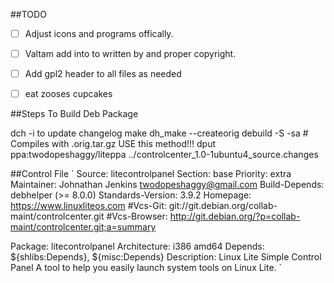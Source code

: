 ##TODO
- [ ] Adjust icons and programs offically.
- [ ] Valtam add into to written by and proper copyright.
- [ ] Add gpl2 header to all files as needed
- [ ] eat zooses cupcakes


##Steps To Build Deb Package


dch -i to update changelog
make
dh_make --createorig
debuild -S -sa # Compiles with .orig.tar.gz USE this method!!!
dput ppa:twodopeshaggy/liteppa ../controlcenter_1.0-1ubuntu4_source.changes







##Control File
`
Source: litecontrolpanel
Section: base
Priority: extra
Maintainer: Johnathan Jenkins <twodopeshaggy@gmail.com>
Build-Depends: debhelper (>= 8.0.0)
Standards-Version: 3.9.2
Homepage: https://www.linuxliteos.com
#Vcs-Git: git://git.debian.org/collab-maint/controlcenter.git
#Vcs-Browser: http://git.debian.org/?p=collab-maint/controlcenter.git;a=summary

Package: litecontrolpanel
Architecture: i386 amd64
Depends: ${shlibs:Depends}, ${misc:Depends}
Description: Linux Lite Simple Control Panel
 A tool to help you easily launch system tools on Linux Lite.
`